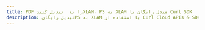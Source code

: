 ---title: PDF را به  تبدیل کنیدXLAM، PS به XLAM مبدل رایگان یا Curl SDKdescription: تبدیل رایگانPS به XLAM با استفاده از Curl Cloud APIs & SDK همچنین اسناد PDF را در Cloud ایجاد، ویرایش و رندر کنید.---